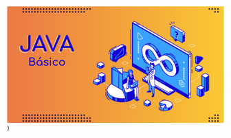![foto](https://github.com/jaimed411/dodero.jaime.ejerciciospracticos.javabasico/blob/main/javabasico.jpg)) 

